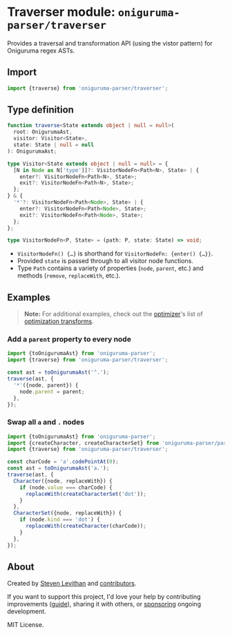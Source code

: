 # Traverser module: `oniguruma-parser/traverser`

Provides a traversal and transformation API (using the vistor pattern) for Oniguruma regex ASTs.

## Import

```js
import {traverse} from 'oniguruma-parser/traverser';
```

## Type definition

```ts
function traverse<State extends object | null = null>(
  root: OnigurumaAst,
  visitor: Visitor<State>,
  state: State | null = null
): OnigurumaAst;

type Visitor<State extends object | null = null> = {
  [N in Node as N['type']]?: VisitorNodeFn<Path<N>, State> | {
    enter?: VisitorNodeFn<Path<N>, State>;
    exit?: VisitorNodeFn<Path<N>, State>;
  };
} & {
  '*'?: VisitorNodeFn<Path<Node>, State> | {
    enter?: VisitorNodeFn<Path<Node>, State>;
    exit?: VisitorNodeFn<Path<Node>, State>;
  };
};

type VisitorNodeFn<P, State> = (path: P, state: State) => void;
```

- `VisitorNodeFn() {…}` is shorthand for `VisitorNodeFn: {enter() {…}}`.
- Provided `state` is passed through to all visitor node functions.
- Type `Path` contains a variety of properties (`node`, `parent`, etc.) and methods (`remove`, `replaceWith`, etc.).

## Examples

> **Note:** For additional examples, check out the [optimizer](https://github.com/slevithan/oniguruma-parser/blob/main/src/optimizer/README.md)'s list of [optimization transforms](https://github.com/slevithan/oniguruma-parser/tree/main/src/optimizer/transforms).

### Add a `parent` property to every node

```js
import {toOnigurumaAst} from 'oniguruma-parser';
import {traverse} from 'oniguruma-parser/traverser';

const ast = toOnigurumaAst('^.');
traverse(ast, {
  '*'({node, parent}) {
    node.parent = parent;
  },
});
```

### Swap all `a` and `.` nodes

```js
import {toOnigurumaAst} from 'oniguruma-parser';
import {createCharacter, createCharacterSet} from 'oniguruma-parser/parser';
import {traverse} from 'oniguruma-parser/traverser';

const charCode = 'a'.codePointAt(0);
const ast = toOnigurumaAst('a.');
traverse(ast, {
  Character({node, replaceWith}) {
    if (node.value === charCode) {
      replaceWith(createCharacterSet('dot'));
    }
  },
  CharacterSet({node, replaceWith}) {
    if (node.kind === 'dot') {
      replaceWith(createCharacter(charCode));
    }
  },
});
```

## About

Created by [Steven Levithan](https://github.com/slevithan) and [contributors](https://github.com/slevithan/oniguruma-parser/graphs/contributors).

If you want to support this project, I'd love your help by contributing improvements ([guide](https://github.com/slevithan/oniguruma-parser/blob/main/CONTRIBUTING.md)), sharing it with others, or [sponsoring](https://github.com/sponsors/slevithan) ongoing development.

MIT License.
